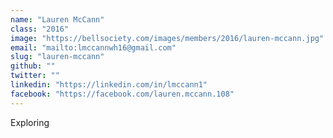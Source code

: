 ```yaml
---
name: "Lauren McCann"
class: "2016"
image: "https://bellsociety.com/images/members/2016/lauren-mccann.jpg"
email: "mailto:lmccannwh16@gmail.com"
slug: "lauren-mccann"
github: ""
twitter: ""
linkedin: "https://linkedin.com/in/lmccann1"
facebook: "https://facebook.com/lauren.mccann.108"
---
```

Exploring